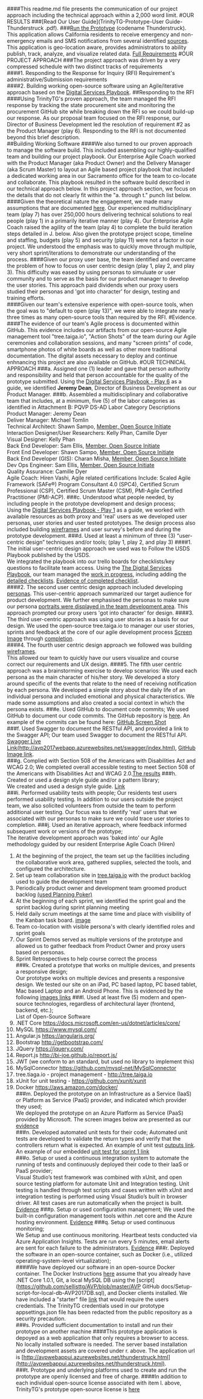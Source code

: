 ####This readme.md file presents the communication of our project approach including the technical approach within a 2,000 word limit.
#OUR RESULTS
###[Read Our User Guide](TrinityTG-Prototype-User Guide-Thunderstruck .pdf).
###[Run the Prototype](http://avpwebappui.azurewebsites.net/thunderstruck.html) (codename Thunderstruck).  This application allows California residents to receive emergency and non-emergency emails and SMS notifications from several identified [sources](https://github.com/sellisttg/AVP/blob/master/AVP%20GitHub%20docs/RFI_CDT-ADPQ-0117_-_Prototype_B_Resources.pdf).  This application is geo-location aware, provides administrators to ability publish, track, analyze, and visualize related data. [Full Requirements](https://github.com/sellisttg/AVP/blob/master/AVP%20GitHub%20docs/Prototype%20B%20Requirements.pdf)
#OUR PROJECT APPROACH
###The project approach was driven by a very compressed schedule with two distinct tracks of requirements  
####1. Responding to the Response for Inquiry (RFI) Requirement's administrative/Submission requirements  
####2. Building working open-source software using an Agile/iterative approach based on the [Digital Services Playbook](https://playbook.cio.gov/).
##Responding to the RFI
####Using TrinityTG's proven approach, the team managed the RFI response by tracking the state procurement site and monitoring the procurement GitHub site while breaking down the RFI so we could build-up our response. As our proposal team focused on the RFI response, our Director of Business Development led the resolution of requirement #2 as the Product Manager (play 6). Responding to the RFI is not documented beyond this brief description.  
##Building Working Software
####We also turned to our proven approach to manage the software build. This included assembling our highly-qualified team and building our project playbook. Our Enterprise Agile Coach worked with the Product Manager (aka Product Owner) and the Delivery Manager (aka Scrum Master) to layout an Agile based project playbook that included a dedicated working area in our Sacramento office for the team to co-locate and collaborate. This playbook resulted in the software build described in our technical approach below. In this project approach  section, we focus on the details that do not clearly fit within the "a. through t." punch list below.  
####Given the theoretical nature the engagement, we made many assumptions that are documented [here](https://github.com/sellisttg/AVP/blob/master/AVP%20GitHub%20docs/Assumptions.md). Our experienced multidisciplinary team (play 7) has over 250,000 hours delivering technical solutions to real people (play 1) in a primarily iterative manner (play 4). Our Enterprise Agile Coach raised the agility of the team (play 4) to complete the build iteration steps detailed in J. below. Also given the prototype project scope, timeline and staffing, budgets (play 5) and security (play 11) were not a factor in our project.  We understood the emphasis was to quickly move through multiple, very short sprint/iterations to demonstrate our understanding of the process. 
####Given our proxy user base, the team identified and overcame the problem of how to focus on user centric design (play 1, play 2, and play 3). This difficulty was eased by using personas to simuluate or user community and to serve as the basis for our product manager to develop the user stories. This approach paid dividends when our proxy users studied their personas and 'got into character' for design, testing and training efforts.   
####Given our team's extensive experience with open-source tools, when the goal was to "default to open (play 13)", we were able to integrate nearly three times as many open-source tools than required by the RFI. 
#Evidence.
####The evidence of our team's Agile process is documented within GitHub.  This evidence includes our artifacts from our open-source Agile management tool "tree.taiga.io", "Action Shots" of the team during our Agile ceremonies and collaboration sessions, and many "screen prints" of code, smartphone photos of white boards as well as other more traditional documentation. The digital assets necessary to deploy and continue enhnancing this project are also available on GitHub.
#OUR TECHNICAL APPROACH
###a. Assigned one (1) leader and gave that person authority and responsibility and held that person accountable for the quality of the prototype submitted. 
Using the [Digital Services Playbook - Play 6](https://playbook.cio.gov/#play6) as a guide, we identified **Jeremy Dean**, Director of Business Development as our Product Manager.
###b. Assembled a multidisciplinary and collaborative team that includes, at a minimum, five (5) of  the  labor  categories  as  identified  in  Attachment  B:  PQVP DS-AD  Labor  Category  Descriptions  
Product Manager: Jeremy Dean  
Deliver Manager: Michael Tomlin  
Technical Architect: Shawn Sampo, [Member, Open Source Initiate](https://opensource.org/)   
Interaction Designer/User Researchers: Kelly Phan, Camille Dyer  
Visual Designer: Kelly Phan  
Back End Developer: Sam Ellis, [Member, Open Source Initiate](https://opensource.org/)   
Front End Developer: Shawn Sampo,  [Member, Open Source Initiate](https://opensource.org/)   
Back End Developer (GIS): Charan Misha, [Member, Open Source Initiate](https://opensource.org/)  
Dev Ops Engineer: Sam Ellis,  [Member, Open Source Initiate](https://opensource.org/)  
Quality Assurance: Camille Dyer  
Agile Coach: Hiren Vashi, Agile related certifications Include: Scaled Agile Framework (SAFe®) Program Consultant 4.0 (SPC4), Certified Scrum Professional (CSP), Certified Scrum Master (CSM), PMI-Agile Certified Practitioner (PMI-ACP).
###c.  Understood what people needed, by including people in the prototype development and design process;  
Using the [Digital Services Playbook - Play 1](https://playbook.cio.gov/#play1) as a guide, we worked with available resources as both proxy and 'real' users as we developed user personas, user stories and user tested prototypes. The design process also included building [wireframes](https://github.com/sellisttg/AVP/blob/master/AVP%20GitHub%20docs/wireframe_index.md) and user survey's before and during the prototype development.
###d.   Used at least a minimum of three (3) “user-centric design” techniques and/or tools; (play 1, play 2, and play 3)
####1. The initial user-centric design approach we used was to Follow the USDS Playbook published by the USDS.  
We integrated the playbook into our trello boards for checklists/key questions to facilitate team access. Using the [The Digital Services Playbook](https://playbook.cio.gov/), our team managed the [work in progress](https://cloud.githubusercontent.com/assets/23264395/23351792/20e96844-fc78-11e6-87cd-a7e92e07773d.png), including adding the [detailed checklists](https://cloud.githubusercontent.com/assets/23264395/23351810/46e243e0-fc78-11e6-99b8-b8e69242fefe.png).  [Evidence of completed checklist](https://github.com/sellisttg/AVP/blob/master/AVP%20GitHub%20docs/d.1-Completed-playbook-trello-screen-shots.pdf).  
####2. The second user centric design approach included developing [personas](https://github.com/sellisttg/AVP/blob/master/AVP%20GitHub%20docs/UserPersonas2.0.pdf).
This user-centric approach summarized our target audience for product development. We further emphasised the personas to make sure our persona [portraits were displayed in the team development area](https://cloud.githubusercontent.com/assets/23264395/23387351/bdc5b102-fd10-11e6-9753-902d57caca76.jpg).  This approach prompted our proxy users 'got into character' for design.
####3. The third user-centric approach was using user stories as a basis for our design.
We used the open-source tree.taiga.io to manager our user stories, sprints and feedback at the core of our agile development process [Screen Image](https://github.com/sellisttg/AVP/blob/master/AVP%20GitHub%20docs/screen%20images/Tree.taiga.io-user-stories-sprint-1.png) through [completion](https://github.com/sellisttg/AVP/blob/master/AVP%20GitHub%20docs/screen%20images/j.AVP-Sprint-Completion.JPG).  
####4. The fourth user centric design approach we followed was building [wireframes](https://github.com/sellisttg/AVP/blob/master/AVP%20GitHub%20docs/wireframe_index.md).  
This allowed our team to quickly have our users visualize and course correct our requirements and UX design.
####5. The fifth user centric approach was a brainstorming exercise to develop scenarios:
We used each persona as the main character of his/her story. We developed a story around specific of the events that relate to the need of receiving notification by each persona. We developed a simple story about the daily life of an individual persona and included emotional and physical characteristics. We made some assumptions and also created a social context in which the persona exists.
###e.   Used GitHub to document code commits; 
We used GitHub to document our code commits. The GitHub repository is [here](https://github.com/sellisttg/AVP).  An example of the commits can be found here: [GitHub Screen Shot](https://cloud.githubusercontent.com/assets/23264395/23351069/ae61853a-fc73-11e6-9e9a-630ae6d2407b.png)  
###f. Used Swagger to document the RESTful API, and provided a link to the Swagger API; 
Our team used Swagger to document the RESTful API. [Swagger Live Link(http://avp2017webapp.azurewebsites.net/swagger/index.html)](http://avp2017webapp.azurewebsites.net/swagger/index.html), [GitHub Image link](https://cloud.githubusercontent.com/assets/23264395/23522378/9d6ad4cc-ff37-11e6-8ba7-e150f9639be7.png).   
###g. Complied with Section 508 of the Americans with Disabilities Act and WCAG 2.0; 
We completed overall accessible testing to meet Section 508 of the Americans with Disabilities Act and WCAG 2.0.[The results](https://github.com/sellisttg/AVP/blob/master/AVP%20GitHub%20docs/g.Section%20508%20and%20WCAG%202.pdf)
###h. Created or used a design style guide and/or a pattern library;  
We created and used a design style guide.  [Link](https://github.com/sellisttg/AVP/blob/master/AVP%20GitHub%20docs/h.1-Thunderstruck_StyleGuide_Draft_v2.pdf)  
###i. Performed usability tests with people; 
Our residents test users performed usability testing. In addition to our users outside the project team, we also solicited volunteers from outside the team to perform additional user testing.  Our focus was to identify 'real' users that we associated with our personas to make sure we could trace user stories to completion.
###j. Used an iterative approach, where feedback informed subsequent work or versions of the prototype;  
The iterative development approach was 'baked into' our Agile methodology guided by our resident Enterprise Agile Coach (Hiren)  
1. At the beginning of the project, the team set up the facilities including the collaborative work area, gathered supplies, selected the tools, and configured the architecture.  
2. Set up team collaboration site in [tree.taiga.io](https://github.com/sellisttg/AVP/blob/master/AVP%20GitHub%20docs/screen%20images/j.tree.taiga.io-all-sprints-complete.jpg) with the product backlog used to guide the development team  
3. Periodically product owner and development team groomed product backlog [(used Planning Poker)](https://cloud.githubusercontent.com/assets/23264395/23377082/6d2ef5be-fce3-11e6-8f10-9d5e17832427.jpg)      
4. At the beginning of each sprint, we identified the sprint goal and the sprint backlog during sprint planning meeting  
5. Held daily scrum meetings at the same time and place with visibility of the Kanban task board. [image](https://cloud.githubusercontent.com/assets/23264395/23535136/5b96e2cc-ff71-11e6-98cf-4c549d5d8057.jpg)  
6. Team co-location with visible persona's with clearly identified roles and sprint goals  
7. Our Sprint Demos served as multiple versions of the prototype and allowed us to gather feedback from Product Owner and proxy users based on personas.    
8. Sprint Retrospectives to help course correct the process  
###k. Created a prototype that works on multiple devices, and presents a responsive design;   
Our prototype works on multiple devices and presents a responsive design. We tested our site on an iPad, PC based laptop, 
PC based tablet, Mac based Laptop and an Android Phone. This is evidenced by the following [images links]( 
https://github.com/sellisttg/AVP/blob/master/AVP%20GitHub%20docs/multipledevices.md)
###l.    Used at least five (5) modern and open-source technologies, regardless of architectural layer (frontend, backend, etc.);  
List of Open-Source Software  
1. .NET Core https://docs.microsoft.com/en-us/dotnet/articles/core/   
2. MySQL https://www.mysql.com/  
3. Angular.js https://angularjs.org/  
4. Bootstrap http://getbootstrap.com/   
5. JQuery https://jquery.com/  
6. Report.js http://bi-joe.github.io/report.js/
7. JWT (we conform to an 
standard, but used no library to implement this)     
8. MySqlConnector https://github.com/mysql-net/MySqlConnector  
9. tree.tiaga.io - project management - http://tree.taiga.io  
10. xUnit for unit testing - https://github.com/xunit/xunit  
11. Docker https://aws.amazon.com/docker/  
###m.  Deployed the prototype on an Infrastructure as a Service (IaaS) or Platform as Service (PaaS) provider, and indicated which provider they used;   
We deployed the prototype on an Azure Platform as Service (PaaS) provided by Microsoft. The screen images below are presented as our [evidence](https://github.com/sellisttg/AVP/blob/master/AVP%20GitHub%20docs/m.1-PaaS-evidence.md)   
###n.  Developed automated unit tests for their code;
Automated unit tests are developed to validate the return types and verify that the controllers return what is expected. An example of unit test [outputs link](https://cloud.githubusercontent.com/assets/23264395/23348944/a984b308-fc63-11e6-880f-4692cd0fd90a.png).    
An example of our embedded [unit test for sprint 1 link](https://cloud.githubusercontent.com/assets/23264395/23374564/af400470-fcd9-11e6-89b6-4aa6e9795a0f.png)  
###o.   Setup  or  used  a  continuous  integration  system  to  automate  the  running  of  tests  and  continuously deployed their code to their IaaS or PaaS provider;   
Visual Studio’s test framework was combined with xUnit, and open source testing platform for automate Unit and Integration testing. Unit testing is handled through test scripts and cases written with xUnit and integration testing is performed using Visual Studio’s built in browser driver. All test cases are run automatically when the project is built. [Evidence](https://github.com/sellisttg/AVP/blob/master/AVP%20GitHub%20docs/screen%20images/o.UnitUITestsPassing.PNG)
###p.   Setup or used configuration management; 
We used the built-in configuration management tools within .net core and the Azure hosting environment. [Evidence](https://github.com/sellisttg/AVP/blob/master/AVP%20GitHub%20docs/p1-configiguration-management-evidence.md) 
###q.   Setup or used continuous monitoring;  
We Setup and use continuous monitoring.  Heartbeat tests conducted via Azure Application Insights. Tests are run every 5 minutes, email alerts are sent for each failure to the  administrators. [Evidence](https://github.com/sellisttg/AVP/blob/master/AVP%20GitHub%20docs/q.1-continuous-monitoring-evidence.md)
###r.    Deployed  the  software  in  an  open-source  container,  such  as  Docker (i.e., utilized  operating-system-level virtualization);  
####We have deployed our software in an open-source Docker container. The Docker Instructions [here](https://github.com/sellisttg/AVP/blob/master/AVP%20GitHub%20docs/ThunderstruckDockerDevelopmentInstallation.pdf) assume that you already have .NET Core 1.0.1, Git, a local MySQL DB using the [script](https://github.com/sellisttg/AVP/blob/master/AVP GitHub docs/Setup-script-for-local-db-AVP2017DB.sql), and Docker clients installed. We have included a "starter" file [link](https://github.com/sellisttg/AVP/blob/master/AVP%20GitHub%20docs/appsettings.Development.json) that would require the users credentials. The TrinityTG credentials used in our prototype appsettings.json file has been redacted from the public repository as a security precaution.   
###s.   Provided sufficient documentation to install and run their prototype on another machine
####This prototype application is depoyed as a web application that only requires a browser to access.  No locally installed software is needed. The server based installation and development assets are covered under r. above.  The application url is [http://avpwebappui.azurewebsites.net/thunderstruck.html](http://avpwebappui.azurewebsites.net/thunderstruck.html).  
###t. Prototype  and  underlying  platforms  used  to  create  and  run  the  prototype  are  openly  licensed and free of charge.
####In addition to each individual open-source license associated with item l. above, TrinityTG's prototype open-source license is [here](https://github.com/sellisttg/AVP/blob/master/AVP%20GitHub%20docs/MITLicense.md)
